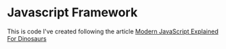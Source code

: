 # Javascript Framework

This is code I've created following the article [Modern JavaScript Explained For Dinosaurs](https://medium.com/@peterxjang/modern-javascript-explained-for-dinosaurs-f695e9747b70)


